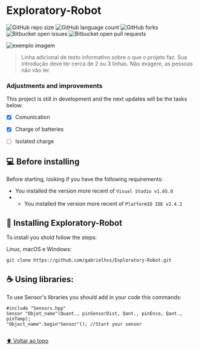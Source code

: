 # Exploratory-Robot

<!---Esses são exemplos. Veja https://shields.io para outras pessoas ou para personalizar este conjunto de escudos. Você pode querer incluir dependências, status do projeto e informações de licença aqui--->

![GitHub repo size](https://img.shields.io/github/repo-size/iuricode/README-template?style=for-the-badge)
![GitHub language count](https://img.shields.io/github/languages/count/iuricode/README-template?style=for-the-badge)
![GitHub forks](https://img.shields.io/github/forks/iuricode/README-template?style=for-the-badge)
![Bitbucket open issues](https://img.shields.io/bitbucket/issues/iuricode/README-template?style=for-the-badge)
![Bitbucket open pull requests](https://img.shields.io/bitbucket/pr-raw/iuricode/README-template?style=for-the-badge)

<img src="exemplo-image.png" alt="exemplo imagem">

> Linha adicional de texto informativo sobre o que o projeto faz. Sua introdução deve ter cerca de 2 ou 3 linhas. Não exagere, as pessoas não vão ler.

### Adjustments and improvements 

This project is still in development and the next updates will be the tasks below:

- [x] Comunication
- [x] Charge of batteries
- [ ] Isolated charge


## 💻 Before installing 

Before starting, looking if you have the following requirements:
<!---Estes são apenas requisitos de exemplo. Adicionar, duplicar ou remover conforme necessário--->
* You installed the version more recent of `Visual Studio v1.65.0` 
* * You installed the version more recent of `PlatformIO IDE v2.4.2`

## 🚀 Installing Exploratory-Robot

To install you shold follow the steps:

Linux, macOS e Windows:
```
git clone https://github.com/gabrielhvs/Exploratory-Robot.git
```

## ☕ Using libraries:

To use Sensor's libraries you should add in your code this commands:

```
#include "Sensors.hpp"
Sensor "Objet_name"(Quant., pinSensorDist, Qant., pinEnco, Qant., pinTemp);
"Object_name".begin"Sensor"(); //Start your sensor


```


[⬆ Voltar ao topo](#nome-do-projeto)<br>
